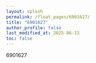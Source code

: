 ```yaml
---
layout: splash
permalink: /float_pages/6901627/
title: "6901627"
author_profile: false
last_modified_at: 2025-06-13
toc: false
---
```

 
6901627
